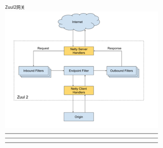 Zuul2网关    
![zuul2结构](images/zuul2结构图.png "ReferencePicture")    
    
    
    
    
---------------------------------------------------------------------------------------------------------------------    
    
    
    
    
---------------------------------------------------------------------------------------------------------------------    
    
    
    
    
    
---------------------------------------------------------------------------------------------------------------------    
    
    
    
